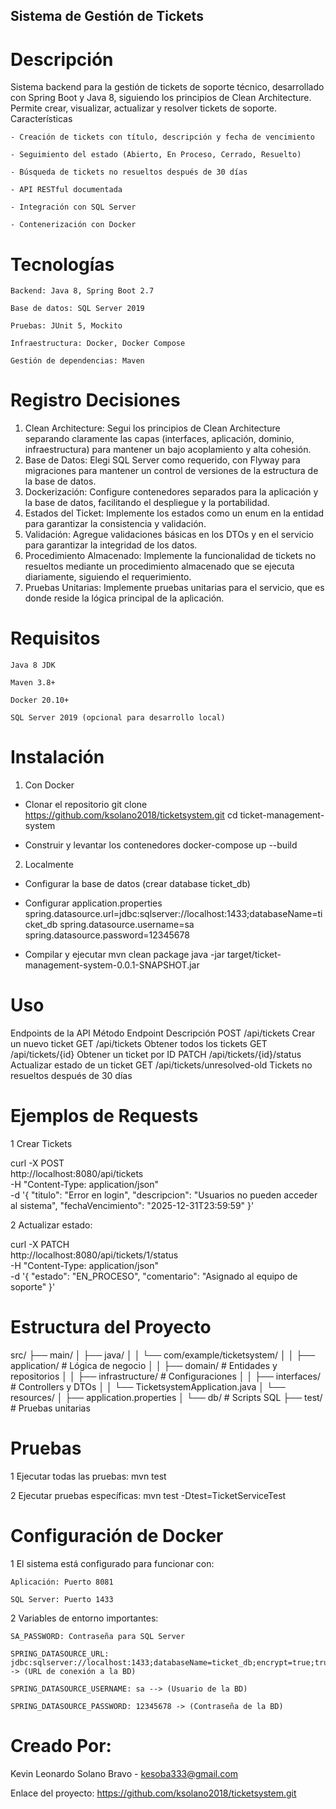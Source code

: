 ## Sistema de Gestión de Tickets ##

# Descripción

Sistema backend para la gestión de tickets de soporte técnico, desarrollado con Spring Boot y Java 8, siguiendo los principios de Clean Architecture. Permite crear, visualizar, actualizar y resolver tickets de soporte.
Características

    - Creación de tickets con título, descripción y fecha de vencimiento

    - Seguimiento del estado (Abierto, En Proceso, Cerrado, Resuelto)

    - Búsqueda de tickets no resueltos después de 30 días

    - API RESTful documentada

    - Integración con SQL Server

    - Contenerización con Docker

# Tecnologías

    Backend: Java 8, Spring Boot 2.7

    Base de datos: SQL Server 2019

    Pruebas: JUnit 5, Mockito

    Infraestructura: Docker, Docker Compose

    Gestión de dependencias: Maven
	
# Registro Decisiones

1.	Clean Architecture: Segui los principios de Clean Architecture separando claramente las capas (interfaces, aplicación, dominio, infraestructura) para mantener un bajo acoplamiento y alta cohesión.
2.	Base de Datos: Elegi SQL Server como requerido, con Flyway para migraciones para mantener un control de versiones de la estructura de la base de datos.
3.	Dockerización: Configure contenedores separados para la aplicación y la base de datos, facilitando el despliegue y la portabilidad.
4.	Estados del Ticket: Implemente los estados como un enum en la entidad para garantizar la consistencia y validación.
5.	Validación: Agregue validaciones básicas en los DTOs y en el servicio para garantizar la integridad de los datos.
6.	Procedimiento Almacenado: Implemente la funcionalidad de tickets no resueltos mediante un procedimiento almacenado que se ejecuta diariamente, siguiendo el requerimiento.
7.	Pruebas Unitarias: Implemente pruebas unitarias para el servicio, que es donde reside la lógica principal de la aplicación.


# Requisitos

    Java 8 JDK

    Maven 3.8+

    Docker 20.10+

    SQL Server 2019 (opcional para desarrollo local)

# Instalación

1. Con Docker 

- Clonar el repositorio
git clone https://github.com/ksolano2018/ticketsystem.git
cd ticket-management-system

- Construir y levantar los contenedores
docker-compose up --build

2. Localmente

- Configurar la base de datos (crear database ticket_db)

- Configurar application.properties
spring.datasource.url=jdbc:sqlserver://localhost:1433;databaseName=ticket_db
spring.datasource.username=sa
spring.datasource.password=12345678

- Compilar y ejecutar
mvn clean package
java -jar target/ticket-management-system-0.0.1-SNAPSHOT.jar

# Uso

Endpoints de la API
Método		Endpoint					Descripción
POST	/api/tickets				Crear un nuevo ticket
GET		/api/tickets				Obtener todos los tickets
GET		/api/tickets/{id}			Obtener un ticket por ID
PATCH	/api/tickets/{id}/status	Actualizar estado de un ticket
GET	/api/tickets/unresolved-old	Tickets no resueltos después de 30 días

# Ejemplos de Requests

1 Crear Tickets

curl -X POST \
  http://localhost:8080/api/tickets \
  -H "Content-Type: application/json" \
  -d '{
    "titulo": "Error en login",
    "descripcion": "Usuarios no pueden acceder al sistema",
    "fechaVencimiento": "2025-12-31T23:59:59"
  }'
  
2 Actualizar estado:

curl -X PATCH \
  http://localhost:8080/api/tickets/1/status \
  -H "Content-Type: application/json" \
  -d '{
    "estado": "EN_PROCESO",
    "comentario": "Asignado al equipo de soporte"
  }'

# Estructura del Proyecto

src/
├── main/
│   ├── java/
│   │   └── com/example/ticketsystem/
│   │       ├── application/       # Lógica de negocio
│   │       ├── domain/            # Entidades y repositorios
│   │       ├── infrastructure/    # Configuraciones
│   │       ├── interfaces/        # Controllers y DTOs
│   │       └── TicketsystemApplication.java
│   └── resources/
│       ├── application.properties
│       └── db/                    # Scripts SQL
├── test/                          # Pruebas unitarias

# Pruebas

1 Ejecutar todas las pruebas:
mvn test

2 Ejecutar pruebas específicas:
mvn test -Dtest=TicketServiceTest

# Configuración de Docker

1 El sistema está configurado para funcionar con:

    Aplicación: Puerto 8081

    SQL Server: Puerto 1433

2 Variables de entorno importantes:

    SA_PASSWORD: Contraseña para SQL Server

    SPRING_DATASOURCE_URL: jdbc:sqlserver://localhost:1433;databaseName=ticket_db;encrypt=true;trustServerCertificate=true -> (URL de conexión a la BD)

    SPRING_DATASOURCE_USERNAME: sa --> (Usuario de la BD)

    SPRING_DATASOURCE_PASSWORD: 12345678 -> (Contraseña de la BD)
	
	
# Creado Por:

Kevin Leonardo Solano Bravo - kesoba333@gmail.com

Enlace del proyecto: https://github.com/ksolano2018/ticketsystem.git